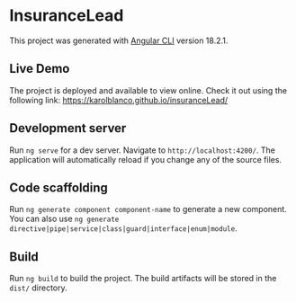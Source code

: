 # InsuranceLead

This project was generated with [Angular CLI](https://github.com/angular/angular-cli) version 18.2.1.

## Live Demo
The project is deployed and available to view online. Check it out using the following link:
https://karolblanco.github.io/insuranceLead/

## Development server

Run `ng serve` for a dev server. Navigate to `http://localhost:4200/`. The application will automatically reload if you change any of the source files.

## Code scaffolding

Run `ng generate component component-name` to generate a new component. You can also use `ng generate directive|pipe|service|class|guard|interface|enum|module`.

## Build

Run `ng build` to build the project. The build artifacts will be stored in the `dist/` directory.
